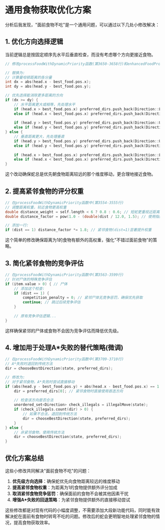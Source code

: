 # 通用食物获取优化方案

分析后我发现，"面前食物不吃"是一个通用问题，可以通过以下几处小修改解决：

## 1. 优化方向选择逻辑

当前逻辑总是按固定顺序先水平后垂直检查，而没有考虑哪个方向更接近食物。

```cpp
// 修改processFoodWithDynamicPriority函数(第3650-3658行)和enhancedFoodProcessByPriority函数(第2996-3004行)中的方向选择逻辑

// 替换为:
// 计算曼哈顿距离的各分量
int dx = abs(head.x - best_food.pos.x);
int dy = abs(head.y - best_food.pos.y);

// 优先选择能消除更多距离的方向
if (dx >= dy) {
    // 水平距离更大或相等，先处理水平
    if (head.x > best_food.pos.x) preferred_dirs.push_back(Direction::LEFT);
    else if (head.x < best_food.pos.x) preferred_dirs.push_back(Direction::RIGHT);
  
    if (head.y > best_food.pos.y) preferred_dirs.push_back(Direction::UP);
    else if (head.y < best_food.pos.y) preferred_dirs.push_back(Direction::DOWN);
} else {
    // 垂直距离更大，先处理垂直
    if (head.y > best_food.pos.y) preferred_dirs.push_back(Direction::UP);
    else if (head.y < best_food.pos.y) preferred_dirs.push_back(Direction::DOWN);
  
    if (head.x > best_food.pos.x) preferred_dirs.push_back(Direction::LEFT);
    else if (head.x < best_food.pos.x) preferred_dirs.push_back(Direction::RIGHT);
}
```

这个改动确保蛇总是优先朝食物距离较远的那个维度移动，更合理地接近食物。

## 2. 提高紧邻食物的评分权重

```cpp
// 在processFoodWithDynamicPriority函数中(第3554-3555行)
// 调整距离权重，较近食物更高权重
double distance_weight = self.length < 6 ? 0.8 : 0.6; // 短蛇更重视近距离食物
double distance_factor = pow(1.0 - (double)dist / 12.0, 1.5); // 使用指数函数增强近距离偏好

// 添加一行:
if (dist == 1) distance_factor *= 1.8; // 紧邻食物(dist=1)显著提升权重
```

这个简单的修改确保距离为1的食物有额外的高权重，强化"不错过面前食物"的策略。

## 3. 简化紧邻食物的竞争评估

```cpp
// 在processFoodWithDynamicPriority函数中(第3563-3599行)
// 针对尸体的特殊竞争评估
if (item.value > 0) { // 尸体
    // 添加这个检查:
    if (dist == 1) {
        competition_penalty = 0; // 紧邻尸体无竞争惩罚，确保优先获取
        continue; // 跳过后续竞争评估
    }
  
    // 原有竞争评估逻辑...
}
```

这样确保紧邻的尸体或食物不会因为竞争评估而降低优先级。

## 4. 增加用于处理A*失败的替代策略(微调)

```cpp
// 在processFoodWithDynamicPriority函数中(第3709-3710行)
// A*失败时退回到传统方法
dir = chooseBestDirection(state, preferred_dirs);

// 修改为:
// 对于紧邻食物，A*失败时尝试直接移动
if (abs(head.y - best_food.pos.y) + abs(head.x - best_food.pos.x) == 1 && !preferred_dirs.empty()) {
    dir = preferred_dirs[0]; // 紧邻食物时直接使用首选方向
  
    // 检查该方向是否合法
    unordered_set<Direction> check_illegals = illegalMove(state);
    if (check_illegals.count(dir) > 0) {
        // 如果不合法，退回到传统方法
        dir = chooseBestDirection(state, preferred_dirs);
    }
} else {
    // 非紧邻食物，使用传统方法
    dir = chooseBestDirection(state, preferred_dirs);
}
```

## 优化方案总结

这些小修改共同解决"面前食物不吃"的问题：

1. **优先级方向选择**：确保蛇优先向食物距离较远的维度移动
2. **提高紧邻食物权重**：为距离为1的食物提供额外评分加成
3. **取消紧邻食物竞争惩罚**：确保面前的食物不会被其他因素干扰
4. **增强A*失败的回退策略**：为紧邻食物提供额外的直接移动尝试

这些修改都是对现有代码的小幅度调整，不需要添加大段新功能代码，同时能有效解决蛇在面前有食物时转弯不吃的问题。修改后的蛇会更明智地处理紧邻食物的情况，提高食物获取效率。
